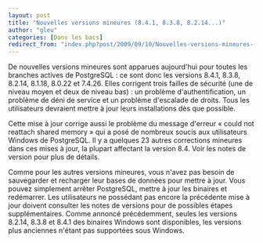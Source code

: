 ```yaml
---
layout: post
title: "Nouvelles versions mineures (8.4.1, 8.3.8, 8.2.14...)"
author: "gleu"
categories: [Dans les bacs]
redirect_from: "index.php?post/2009/09/10/Nouvelles-versions-mineures-(8.4.1,-8.3.8,-8.2.14...)"
---
```





<!--more-->


De nouvelles versions mineures sont apparues aujourd'hui pour toutes les branches actives de PostgreSQL : ce sont donc les versions 8.4.1, 8.3.8, 8.2.14, 8.1.18, 8.0.22 et 7.4.26. Elles corrigent trois failles de sécurité (une de niveau moyen et deux de niveau bas) : un problème d'authentification, un problème de déni de service et un problème d'escalade de droits. Tous les utilisateurs devraient mettre à jour leurs installations dès que possible.



Cette mise à jour corrige aussi le problème du message d'erreur « could not reattach shared memory » qui a posé de nombreux soucis aux utilisateurs Windows de PostgreSQL. Il y a quelques 23 autres corrections mineures dans ces mises à jour, la plupart affectant la version 8.4. Voir les notes de version pour plus de détails.



Comme pour les autres versions mineures, vous n'avez pas besoin de sauvegarder et recharger leur bases de données pour mettre à jour. Vous pouvez simplement arrêter PostgreSQL, mettre à jour les binaires et redémarrer. Les utilisateurs ne possédant pas encore la précédente mise à jour doivent consulter les notes de versions pour de possibles étapes supplémentaires. Comme annoncé précédemment, seules les versions 8.2.14, 8.3.8 et 8.4.1 des binaires Windows sont disponibles, les versions plus anciennes n'étant pas supportées sous Windows.